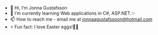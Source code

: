- 👋 Hi, I’m Jonna Gustafsson
- 🌱 I’m currently learning Web applications in C#, ASP.NET.✨
- 📫 How to reach me - email me at jonnaagustafssoon@hotmail.com
- ⚡ Fun fact: I love Easter eggs!🐰🐣
